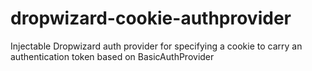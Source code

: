 dropwizard-cookie-authprovider
==============================

Injectable Dropwizard auth provider for specifying a cookie to carry an authentication token based on BasicAuthProvider
